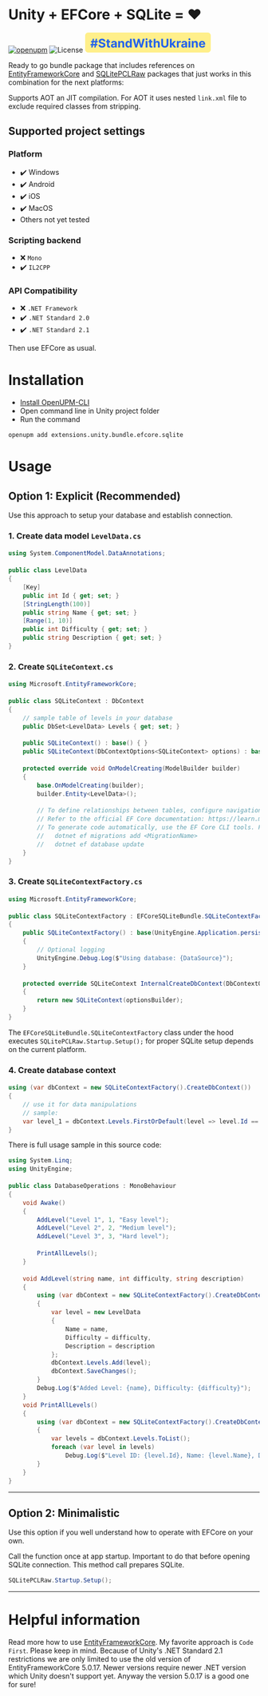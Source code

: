# Unity + EFCore + SQLite = ❤️

[![openupm](https://img.shields.io/npm/v/extensions.unity.bundle.efcore.sqlite?label=openupm&registry_uri=https://package.openupm.com)](https://openupm.com/packages/extensions.unity.bundle.efcore.sqlite/) ![License](https://img.shields.io/github/license/IvanMurzak/Unity-EFCore-SQLite) [![Stand With Ukraine](https://raw.githubusercontent.com/vshymanskyy/StandWithUkraine/main/badges/StandWithUkraine.svg)](https://stand-with-ukraine.pp.ua)

Ready to go bundle package that includes references on [EntityFrameworkCore](https://github.com/dotnet/efcore) and [SQLitePCLRaw](https://github.com/ericsink/SQLitePCL.raw) packages that just works in this combination for the next platforms:

Supports AOT an JIT compilation. For AOT it uses nested `link.xml` file to exclude required classes from stripping.

## Supported project settings

### Platform

- ✔️ Windows
- ✔️ Android
- ✔️ iOS
- ✔️ MacOS
- Others not yet tested

### Scripting backend

- ❌ `Mono`
- ✔️ `IL2CPP`

### API Compatibility

- ❌ `.NET Framework`
- ✔️ `.NET Standard 2.0`
- ✔️ `.NET Standard 2.1`

Then use EFCore as usual.

# Installation

- [Install OpenUPM-CLI](https://github.com/openupm/openupm-cli#installation)
- Open command line in Unity project folder
- Run the command

``` CLI
openupm add extensions.unity.bundle.efcore.sqlite
```

# Usage

## Option 1: Explicit (Recommended)

Use this approach to setup your database and establish connection.

### 1. Create data model `LevelData.cs`

```csharp
using System.ComponentModel.DataAnnotations;

public class LevelData
{
    [Key]
    public int Id { get; set; }
    [StringLength(100)]
    public string Name { get; set; }
    [Range(1, 10)]
    public int Difficulty { get; set; }
    public string Description { get; set; }
}
```

### 2. Create `SQLiteContext.cs`

```csharp
using Microsoft.EntityFrameworkCore;

public class SQLiteContext : DbContext
{
    // sample table of levels in your database
    public DbSet<LevelData> Levels { get; set; }

    public SQLiteContext() : base() { }
    public SQLiteContext(DbContextOptions<SQLiteContext> options) : base(options) { }

    protected override void OnModelCreating(ModelBuilder builder)
    {
        base.OnModelCreating(builder);
        builder.Entity<LevelData>();

        // To define relationships between tables, configure navigation properties and use Fluent API.
        // Refer to the official EF Core documentation: https://learn.microsoft.com/en-us/ef/core/modeling/relationships
        // To generate code automatically, use the EF Core CLI tools. For example:
        //   dotnet ef migrations add <MigrationName>
        //   dotnet ef database update
    }
}
```

### 3. Create `SQLiteContextFactory.cs`

```csharp
using Microsoft.EntityFrameworkCore;

public class SQLiteContextFactory : EFCoreSQLiteBundle.SQLiteContextFactory<SQLiteContext>
{
    public SQLiteContextFactory() : base(UnityEngine.Application.persistentDataPath, "data.db")
    {
        // Optional logging
        UnityEngine.Debug.Log($"Using database: {DataSource}");
    }

    protected override SQLiteContext InternalCreateDbContext(DbContextOptions<SQLiteContext> optionsBuilder)
    {
        return new SQLiteContext(optionsBuilder);
    }
}
```

The `EFCoreSQLiteBundle.SQLiteContextFactory` class under the hood executes `SQLitePCLRaw.Startup.Setup();` for proper SQLite setup depends on the current platform.

### 4. Create database context

```csharp
using (var dbContext = new SQLiteContextFactory().CreateDbContext())
{
    // use it for data manipulations
    // sample:
    var level_1 = dbContext.Levels.FirstOrDefault(level => level.Id == 1);
}
```

There is full usage sample in this source code:

```csharp
using System.Linq;
using UnityEngine;

public class DatabaseOperations : MonoBehaviour
{
    void Awake()
    {
        AddLevel("Level 1", 1, "Easy level");
        AddLevel("Level 2", 2, "Medium level");
        AddLevel("Level 3", 3, "Hard level");

        PrintAllLevels();
    }

    void AddLevel(string name, int difficulty, string description)
    {
        using (var dbContext = new SQLiteContextFactory().CreateDbContext())
        {
            var level = new LevelData
            {
                Name = name,
                Difficulty = difficulty,
                Description = description
            };
            dbContext.Levels.Add(level);
            dbContext.SaveChanges();
        }
        Debug.Log($"Added Level: {name}, Difficulty: {difficulty}");
    }
    void PrintAllLevels()
    {
        using (var dbContext = new SQLiteContextFactory().CreateDbContext())
        {
            var levels = dbContext.Levels.ToList();
            foreach (var level in levels)
                Debug.Log($"Level ID: {level.Id}, Name: {level.Name}, Difficulty: {level.Difficulty}");
        }
    }
}
```

---

## Option 2: Minimalistic

Use this option if you well understand how to operate with EFCore on your own.

Call the function once at app startup. Important to do that before opening SQLite connection. This method call prepares SQLite.

```csharp
SQLitePCLRaw.Startup.Setup();
```

---

# Helpful information

Read more how to use [EntityFrameworkCore](https://learn.microsoft.com/en-us/ef/ef6/get-started?redirectedfrom=MSDN). My favorite approach is `Code First`.
Please keep in mind. Because of Unity's .NET Standard 2.1 restrictions we are only limited to use the old version of EntityFrameworkCore 5.0.17. Newer versions require newer .NET version which Unity doesn't support yet. Anyway the version 5.0.17 is a good one for sure!
